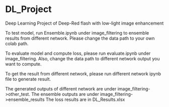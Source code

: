 # DL_Project
Deep Learning Project of Deep-Red flash with low-light image enhancement

To test model, run Ensemble.ipynb under image_filtering to ensemble results from different network. Please change the data path to your own colab path.

To evaluate model and compute loss, please run evaluate.ipynb under image_filtering. Also, change the data path to different network output you want to compute.

To get the result from different network, please run different network ipynb file to generate result.

The generated outputs of different network are under image_filtering->other_test.
The ensemble outputs are under image_filtering->ensemble_results
The loss results are in DL_Results.xlsx
